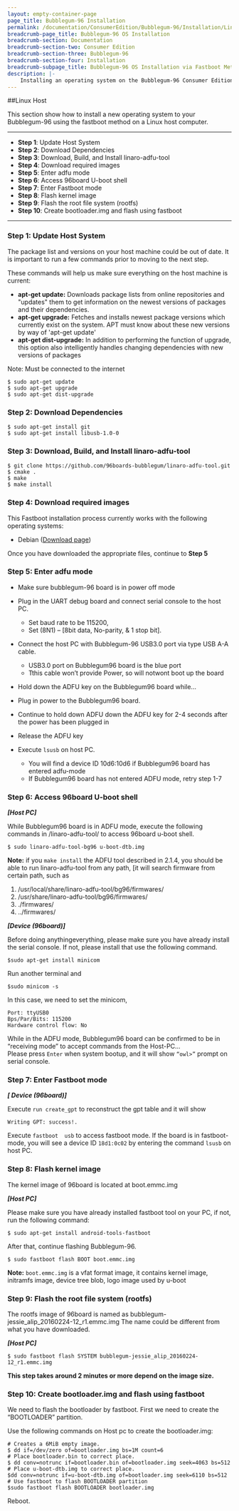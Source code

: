 ```yaml
---
layout: empty-container-page
page_title: Bubblegum-96 Installation
permalink: /documentation/ConsumerEdition/Bubblegum-96/Installation/LinuxFastboot.md/
breadcrumb-page_title: Bubblegum-96 OS Installation
breadcrumb-section: Documentation
breadcrumb-section-two: Consumer Edition
breadcrumb-section-three: Bubblegum-96
breadcrumb-section-four: Installation
breadcrumb-subpage_title: Bubblegum-96 OS Installation via Fastboot Method.
description: |-
    Installing an operating system on the Bubblegum-96 Consumer Edition Board.
---
```

##Linux Host

This section show how to install a new operating system to your Bubblegum-96 using the fastboot method on a Linux host computer.

***

- **Step 1**: Update Host System
- **Step 2**: Download Dependencies
- **Step 3**: Download, Build, and Install linaro-adfu-tool
- **Step 4**: Download required images
- **Step 5**: Enter adfu mode
- **Step 6**: Access 96board U-boot shell
- **Step 7**: Enter Fastboot mode
- **Step 8**: Flash kernel image
- **Step 9**: Flash the root file system (rootfs)
- **Step 10**: Create bootloader.img and flash using fastboot

***




### **Step 1:** Update Host System

The package list and versions on your host machine could be out of date. It is important to run a few commands prior to moving to the next step.

These commands will help us make sure everything on the host machine is current:

- **apt-get update:** Downloads package lists from online repositories and "updates" them to get information on the newest versions of packages and their dependencies.
- **apt-get upgrade:** Fetches and installs newest package versions which currently exist on the system. APT must know about these new versions by way of 'apt-get update'
- **apt-get dist-upgrade:** In addition to performing the function of upgrade, this option also intelligently handles changing dependencies with new versions of packages

Note: Must be connected to the internet

```shell
$ sudo apt-get update
$ sudo apt-get upgrade
$ sudo apt-get dist-upgrade
```

### **Step 2:** Download Dependencies

```shell
$ sudo apt-get install git
$ sudo apt-get install libusb-1.0-0
```

### **Step 3:** Download, Build, and Install linaro-adfu-tool

```shell
$ git clone https://github.com/96boards-bubblegum/linaro-adfu-tool.git
$ cmake .
$ make
$ make install
```

### **Step 4:** Download required images

This Fastboot installation process currently works with the following operating systems:

- Debian ([Download page](../Downloads/Debian.md))

Once you have downloaded the appropriate files, continue to **Step 5**

### **Step 5:** Enter adfu mode

- Make sure bubblegum-96 board is in power off mode
- Plug in the UART debug board and connect serial console to the host PC.
   - Set baud rate to be 115200,
   - Set (8N1) – [8bit data, No-parity, & 1 stop bit].
- Connect the host PC with Bubblegum-96 USB3.0 port via type USB A-A cable.
   - USB3.0 port on Bubblegum96 board is the blue port
   - Tthis cable won’t provide Power, so will notwont boot up the board
- Hold down the ADFU key on the Bubblegum96 board while…

- Plug in power to the Bubblegum96 board.
- Continue to hold down ADFU down the ADFU key for 2-4 seconds after the power has been plugged in
- Release the ADFU key
- Execute `lsusb` on host PC.
   - You will find a device ID 10d6:10d6 if Bubblegum96  board has entered adfu-mode
   - If Bubblegum96 board has not entered ADFU mode,  retry step 1-7

### **Step 6:** Access 96board U-boot shell

_**[Host PC]**_

While Bubblegum96 board is in ADFU mode, execute the following commands in /linaro-adfu-tool/ to access 96board u-boot shell.

`$ sudo linaro-adfu-tool-bg96 u-boot-dtb.img`

**Note:** if you `make install` the ADFU tool described in 2.1.4, you should be able to run linaro-adfu-tool from any path, [it will search firmware from certain path, such as

1. /usr/local/share/linaro-adfu-tool/bg96/firmwares/
2. /usr/share/linaro-adfu-tool/bg96/firmwares/
3. ./firmwares/
4. ../firmwares/

_**[Device (96board)]**_

Before doing anythingeverything, please make sure you have already install the serial console. If not, please install that use the following command.

`$sudo apt-get install minicom`

Run another terminal and

`$sudo minicom -s`

In this case, we need to set the minicom,

```shell
Port: ttyUSB0
Bps/Par/Bits: 115200
Hardware control flow: No
```

While in the ADFU mode, Bubblegum96 board can be confirmed to be in “receiving mode” to accept commands from the Host-PC…  
Please press `Enter` when system bootup, and it will show `“owl>”` prompt on serial console.

### **Step 7:** Enter Fastboot mode

_**[ Device (96board)]**_

Execute `run create_gpt` to reconstruct the gpt table and it will show

`Writing GPT: success!.`

Execute `fastboot  usb` to access fastboot mode.
If the board is in fastboot-mode, you will see a device ID `18d1:0c02` by entering the command `lsusb` on host PC.

### **Step 8:** Flash kernel image

The kernel image of 96board is located at boot.emmc.img

_**[Host PC]**_

Please make sure you have already installed fastboot tool on your PC, if not, run the following command:

`$ sudo apt-get install android-tools-fastboot`

After that, continue flashing Bubblegum-96.

`$ sudo fastboot flash BOOT boot.emmc.img`

**Note:** `boot.emmc.img` is a vfat format image, it contains kernel image, initramfs image, device tree blob, logo image used by u-boot

### **Step 9:** Flash the root file system (rootfs)

The rootfs image of 96board is named as bubblegum-jessie_alip_20160224-12_r1.emmc.img
The name could be different from what you have downloaded.

_**[Host PC]**_

`$ sudo fastboot flash SYSTEM bubblegum-jessie_alip_20160224-12_r1.emmc.img`

**This step takes around 2 minutes or more depend on the image size.**

### **Step 10:** Create bootloader.img and flash using fastboot

We need to flash the bootloader by fastboot. First we need to create the “BOOTLOADER” partition.

Use the following commands on Host pc to create the bootloader.img:

```shell
# Creates a 6MiB empty image.
$ dd if=/dev/zero of=bootloader.img bs=1M count=6
# Place bootloader.bin to correct place.
$ dd conv=notrunc if=bootloader.bin of=bootloader.img seek=4063 bs=512
# Place u-boot-dtb.img to correct place.
$dd conv=notrunc if=u-boot-dtb.img of=bootloader.img seek=6110 bs=512
# Use fastboot to flash BOOTLOADER partition
$sudo fastboot flash BOOTLOADER bootloader.img
```

Reboot.
